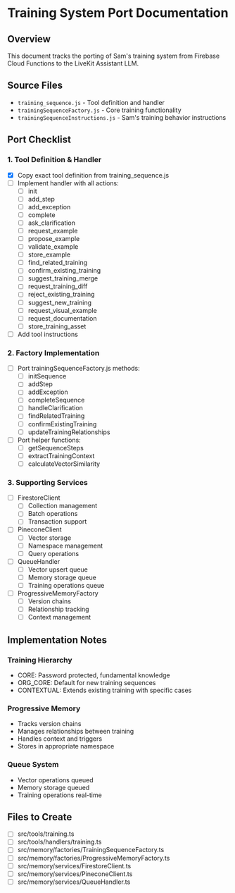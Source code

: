 # Training System Port Documentation

## Overview
This document tracks the porting of Sam's training system from Firebase Cloud Functions to the LiveKit Assistant LLM.

## Source Files
- `training_sequence.js` - Tool definition and handler
- `trainingSequenceFactory.js` - Core training functionality
- `trainingSequenceInstructions.js` - Sam's training behavior instructions

## Port Checklist

### 1. Tool Definition & Handler
- [x] Copy exact tool definition from training_sequence.js
- [ ] Implement handler with all actions:
  - [ ] init
  - [ ] add_step
  - [ ] add_exception
  - [ ] complete
  - [ ] ask_clarification
  - [ ] request_example
  - [ ] propose_example
  - [ ] validate_example
  - [ ] store_example
  - [ ] find_related_training
  - [ ] confirm_existing_training
  - [ ] suggest_training_merge
  - [ ] request_training_diff
  - [ ] reject_existing_training
  - [ ] suggest_new_training
  - [ ] request_visual_example
  - [ ] request_documentation
  - [ ] store_training_asset
- [ ] Add tool instructions

### 2. Factory Implementation
- [ ] Port trainingSequenceFactory.js methods:
  - [ ] initSequence
  - [ ] addStep
  - [ ] addException
  - [ ] completeSequence
  - [ ] handleClarification
  - [ ] findRelatedTraining
  - [ ] confirmExistingTraining
  - [ ] updateTrainingRelationships
- [ ] Port helper functions:
  - [ ] getSequenceSteps
  - [ ] extractTrainingContext
  - [ ] calculateVectorSimilarity

### 3. Supporting Services
- [ ] FirestoreClient
  - [ ] Collection management
  - [ ] Batch operations
  - [ ] Transaction support
- [ ] PineconeClient
  - [ ] Vector storage
  - [ ] Namespace management
  - [ ] Query operations
- [ ] QueueHandler
  - [ ] Vector upsert queue
  - [ ] Memory storage queue
  - [ ] Training operations queue
- [ ] ProgressiveMemoryFactory
  - [ ] Version chains
  - [ ] Relationship tracking
  - [ ] Context management

## Implementation Notes

### Training Hierarchy
- CORE: Password protected, fundamental knowledge
- ORG_CORE: Default for new training sequences
- CONTEXTUAL: Extends existing training with specific cases

### Progressive Memory
- Tracks version chains
- Manages relationships between training
- Handles context and triggers
- Stores in appropriate namespace

### Queue System
- Vector operations queued
- Memory storage queued
- Training operations real-time

## Files to Create
- [ ] src/tools/training.ts
- [ ] src/tools/handlers/training.ts
- [ ] src/memory/factories/TrainingSequenceFactory.ts
- [ ] src/memory/factories/ProgressiveMemoryFactory.ts
- [ ] src/memory/services/FirestoreClient.ts
- [ ] src/memory/services/PineconeClient.ts
- [ ] src/memory/services/QueueHandler.ts 